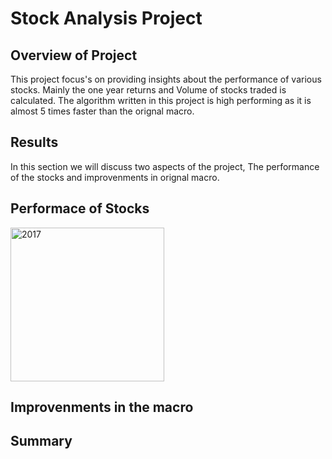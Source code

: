 # Stock Analysis Project

## Overview of Project

This project focus's on providing insights about the performance of various stocks. Mainly the one year returns and Volume of stocks traded is calculated.
The algorithm written in this project is high performing as it is almost 5 times faster than the orignal macro. 

## Results

In this section we will discuss two aspects of the project, The performance of the stocks and improvenments in orignal macro.

## Performace of Stocks

<img width="246" alt="2017" src="https://user-images.githubusercontent.com/73799417/103441052-28f57380-4c19-11eb-8704-6a11609dbc91.png">

## Improvenments in the macro




## Summary



